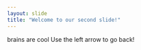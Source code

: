 ```yaml
---
layout: slide
title: "Welcome to our second slide!"
---
```

brains are cool
Use the left arrow to go back!
